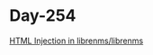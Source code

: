# Day-254

[HTML Injection in librenms/librenms](https://github.com/ctflearner/Learn365/new/main/Days)
